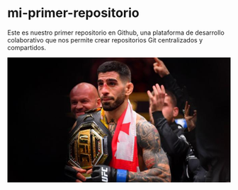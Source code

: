 # mi-primer-repositorio

Este es nuestro primer repositorio en Github, una plataforma de desarrollo colaborativo que nos permite crear repositorios Git centralizados y compartidos.

![Logo de Ilia Topuria campeon :D](imagenes/mgh_github.png)
